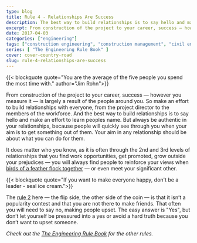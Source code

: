 ```yaml
---
type: blog
title: Rule 4 - Relationships Are Success
description: The best way to build relationships is to say hello and make an effort to learn peoples name.
excerpt: From construction of the project to your career, success — however you measure it — is largely a result of the people around you. So make an effort to build relationships with everyone, from the project director to the members of the workforce. And the best way to build relationships is to say hello and make an effort to learn peoples name.
date: 2017-04-03
categories: ["engineering"]
tags: ["construction engineering", "construction management", "civil engineering", "relationships"]
series: [ "The Engineering Rule Book" ]
cover: cover-country-road
slug: rule-4-relationships-are-success
---
```


{{< blockquote quote="You are the average of the five people you spend the most time with." author="Jim Rohn">}}

From construction of the project to your career, success — however you measure it — is largely a result of the people around you. So make an effort to build relationships with everyone, from the project director to the members of the workforce. And the best way to build relationships is to say hello and make an effort to learn peoples name. But always be authentic in your relationships, because people will quickly see through you when your aim is to get something out of them. Your aim in any relationship should be about what you can do for them.

It does matter who you know, as it is often through the 2nd and 3rd levels of relationships that you find work opportunities, get promoted, grow outside your prejudices — you will always find people to reinforce your views when [birds of a feather flock together](http://www.urbandictionary.com/define.php?term=Birds%20of%20a%20feather%20flock%20together) — or even meet your significant other.

{{< blockquote quote="If you want to make everyone happy, don't be a leader - seal ice cream.">}}

The [rule 2](/blog/rule-2-opposing-views) here — the flip side, the other side of the coin — is that it isn’t a popularity contest and that you are not there to make friends. That often you will need to say no, making people upset. The easy answer is "Yes", but don’t let yourself be pressured into a yes or avoid a hard truth because you don’t want to upset someone.

_Check out the [The Engineering Rule Book](/series/the-engineering-rule-book) for the other rules._
